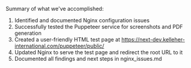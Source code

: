 Summary of what we've accomplished:
1. Identified and documented Nginx configuration issues
2. Successfully tested the Puppeteer service for screenshots and PDF generation
3. Created a user-friendly HTML test page at https://next-dev.kelleher-international.com/puppeteer/public/
4. Updated Nginx to serve the test page and redirect the root URL to it
5. Documented all findings and next steps in nginx_issues.md
